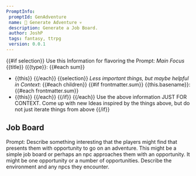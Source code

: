 ```yaml
---
PromptInfo:
 promptId: GenAdventure
 name: 🎲 Generate Adventure 💀
 description: Generate a Job Board. 
 author: JoshP
 tags: fantasy, ttrpg
 version: 0.0.1
---
```


{{#if selection}}
Use this Information for flavoring the Prompt:
*Main Focus*
{{title}} ({{type}}:
{{#each sum}}
- {{this}}
{{/each}}
{{selection}}
*Less important things, but maybe helpful in Context*:
{{#each children}}
{{#if frontmatter.sum}}
{{this.basename}}:
{{#each frontmatter.sum}}
- {{this}}
{{/each}}
{{/if}}
{{/each}}
Use the above information JUST FOR CONTEXT. Come up with new Ideas inspired by the things above, but do not just iterate things from above
{{/if}}

## Job Board
Prompt: Describe something interesting that the players might find that presents them with opportunity to go on an adventure. This might be a simple job board or perhaps an npc approaches them with an opportunity. It might be one opportunity or a number of opportunities. Describe the environment and any npcs they encounter. 